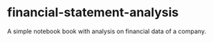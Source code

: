 # financial-statement-analysis
A simple notebook book with analysis on financial data of a company.
